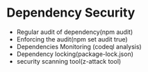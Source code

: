 # Dependency Security
  - Regular audit of dependency(npm audit)
  - Enforcing the audit(npm set audit true)
  - Dependencies Monitoring (codeql analysis)
  - Dependency locking(package-lock.json)
  - security scanning tool(z-attack tool)